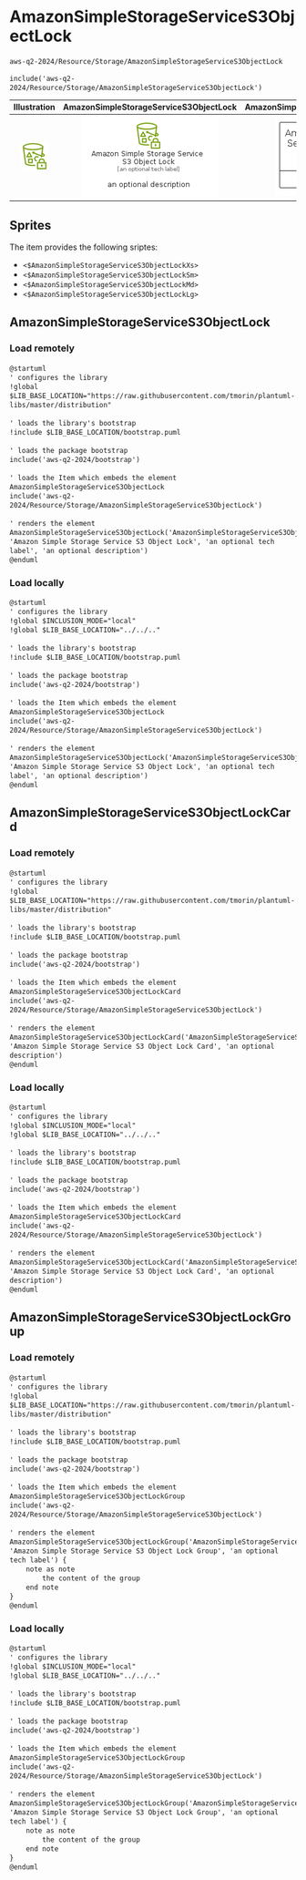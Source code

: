 # AmazonSimpleStorageServiceS3ObjectLock


```text
aws-q2-2024/Resource/Storage/AmazonSimpleStorageServiceS3ObjectLock
```

```text
include('aws-q2-2024/Resource/Storage/AmazonSimpleStorageServiceS3ObjectLock')
```



| Illustration | AmazonSimpleStorageServiceS3ObjectLock | AmazonSimpleStorageServiceS3ObjectLockCard | AmazonSimpleStorageServiceS3ObjectLockGroup |
| :---: | :---: | :---: | :---: |
| ![illustration for Illustration](../../../aws-q2-2024/Resource/Storage/AmazonSimpleStorageServiceS3ObjectLock.png) | ![illustration for AmazonSimpleStorageServiceS3ObjectLock](../../../aws-q2-2024/Resource/Storage/AmazonSimpleStorageServiceS3ObjectLock.Local.png) | ![illustration for AmazonSimpleStorageServiceS3ObjectLockCard](../../../aws-q2-2024/Resource/Storage/AmazonSimpleStorageServiceS3ObjectLockCard.Local.png) | ![illustration for AmazonSimpleStorageServiceS3ObjectLockGroup](../../../aws-q2-2024/Resource/Storage/AmazonSimpleStorageServiceS3ObjectLockGroup.Local.png) |



## Sprites
The item provides the following sriptes:

- `<$AmazonSimpleStorageServiceS3ObjectLockXs>`
- `<$AmazonSimpleStorageServiceS3ObjectLockSm>`
- `<$AmazonSimpleStorageServiceS3ObjectLockMd>`
- `<$AmazonSimpleStorageServiceS3ObjectLockLg>`





## AmazonSimpleStorageServiceS3ObjectLock

### Load remotely
```plantuml
@startuml
' configures the library
!global $LIB_BASE_LOCATION="https://raw.githubusercontent.com/tmorin/plantuml-libs/master/distribution"

' loads the library's bootstrap
!include $LIB_BASE_LOCATION/bootstrap.puml

' loads the package bootstrap
include('aws-q2-2024/bootstrap')

' loads the Item which embeds the element AmazonSimpleStorageServiceS3ObjectLock
include('aws-q2-2024/Resource/Storage/AmazonSimpleStorageServiceS3ObjectLock')

' renders the element
AmazonSimpleStorageServiceS3ObjectLock('AmazonSimpleStorageServiceS3ObjectLock', 'Amazon Simple Storage Service S3 Object Lock', 'an optional tech label', 'an optional description')
@enduml
```

### Load locally
```plantuml
@startuml
' configures the library
!global $INCLUSION_MODE="local"
!global $LIB_BASE_LOCATION="../../.."

' loads the library's bootstrap
!include $LIB_BASE_LOCATION/bootstrap.puml

' loads the package bootstrap
include('aws-q2-2024/bootstrap')

' loads the Item which embeds the element AmazonSimpleStorageServiceS3ObjectLock
include('aws-q2-2024/Resource/Storage/AmazonSimpleStorageServiceS3ObjectLock')

' renders the element
AmazonSimpleStorageServiceS3ObjectLock('AmazonSimpleStorageServiceS3ObjectLock', 'Amazon Simple Storage Service S3 Object Lock', 'an optional tech label', 'an optional description')
@enduml
```

## AmazonSimpleStorageServiceS3ObjectLockCard

### Load remotely
```plantuml
@startuml
' configures the library
!global $LIB_BASE_LOCATION="https://raw.githubusercontent.com/tmorin/plantuml-libs/master/distribution"

' loads the library's bootstrap
!include $LIB_BASE_LOCATION/bootstrap.puml

' loads the package bootstrap
include('aws-q2-2024/bootstrap')

' loads the Item which embeds the element AmazonSimpleStorageServiceS3ObjectLockCard
include('aws-q2-2024/Resource/Storage/AmazonSimpleStorageServiceS3ObjectLock')

' renders the element
AmazonSimpleStorageServiceS3ObjectLockCard('AmazonSimpleStorageServiceS3ObjectLockCard', 'Amazon Simple Storage Service S3 Object Lock Card', 'an optional description')
@enduml
```

### Load locally
```plantuml
@startuml
' configures the library
!global $INCLUSION_MODE="local"
!global $LIB_BASE_LOCATION="../../.."

' loads the library's bootstrap
!include $LIB_BASE_LOCATION/bootstrap.puml

' loads the package bootstrap
include('aws-q2-2024/bootstrap')

' loads the Item which embeds the element AmazonSimpleStorageServiceS3ObjectLockCard
include('aws-q2-2024/Resource/Storage/AmazonSimpleStorageServiceS3ObjectLock')

' renders the element
AmazonSimpleStorageServiceS3ObjectLockCard('AmazonSimpleStorageServiceS3ObjectLockCard', 'Amazon Simple Storage Service S3 Object Lock Card', 'an optional description')
@enduml
```

## AmazonSimpleStorageServiceS3ObjectLockGroup

### Load remotely
```plantuml
@startuml
' configures the library
!global $LIB_BASE_LOCATION="https://raw.githubusercontent.com/tmorin/plantuml-libs/master/distribution"

' loads the library's bootstrap
!include $LIB_BASE_LOCATION/bootstrap.puml

' loads the package bootstrap
include('aws-q2-2024/bootstrap')

' loads the Item which embeds the element AmazonSimpleStorageServiceS3ObjectLockGroup
include('aws-q2-2024/Resource/Storage/AmazonSimpleStorageServiceS3ObjectLock')

' renders the element
AmazonSimpleStorageServiceS3ObjectLockGroup('AmazonSimpleStorageServiceS3ObjectLockGroup', 'Amazon Simple Storage Service S3 Object Lock Group', 'an optional tech label') {
    note as note
        the content of the group
    end note
}
@enduml
```

### Load locally
```plantuml
@startuml
' configures the library
!global $INCLUSION_MODE="local"
!global $LIB_BASE_LOCATION="../../.."

' loads the library's bootstrap
!include $LIB_BASE_LOCATION/bootstrap.puml

' loads the package bootstrap
include('aws-q2-2024/bootstrap')

' loads the Item which embeds the element AmazonSimpleStorageServiceS3ObjectLockGroup
include('aws-q2-2024/Resource/Storage/AmazonSimpleStorageServiceS3ObjectLock')

' renders the element
AmazonSimpleStorageServiceS3ObjectLockGroup('AmazonSimpleStorageServiceS3ObjectLockGroup', 'Amazon Simple Storage Service S3 Object Lock Group', 'an optional tech label') {
    note as note
        the content of the group
    end note
}
@enduml
```

